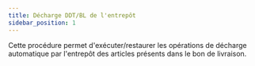 ```yaml
---
title: Décharge DDT/BL de l'entrepôt
sidebar_position: 1
---
```


Cette procédure permet d'exécuter/restaurer les opérations de décharge automatique par l'entrepôt des articles présents dans le bon de livraison.






